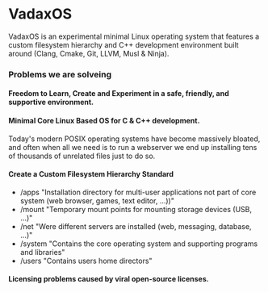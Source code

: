 # VadaxOS
VadaxOS is an experimental minimal Linux operating system that features a custom filesystem hierarchy and C++ development environment built around (Clang, Cmake, Git, LLVM, Musl & Ninja).


### Problems we are solveing

#### Freedom to Learn, Create and Experiment in a safe, friendly, and supportive environment.

#### Minimal Core Linux Based OS for C & C++ development.
Today's modern POSIX operating systems have become massively bloated, and often when all we need is to run a webserver we end up installing tens of thousands of unrelated files just to do so. 

#### Create a Custom Filesystem Hierarchy Standard

- /apps   "Installation directory for multi-user applications not part of core system (web browser, games, text editor, ...))"
- /mount  "Temporary mount points for mounting storage devices (USB, ...)"
- /net    "Were different servers are installed (web, messaging, database, ...)"
- /system "Contains the core operating system and supporting programs and libraries"
- /users  "Contains users home directors"

#### Licensing problems caused by viral open-source licenses.
